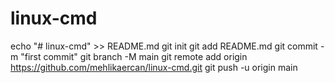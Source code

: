# linux-cmd
echo "# linux-cmd" >> README.md
git init
git add README.md
git commit -m "first commit"
git branch -M main
git remote add origin https://github.com/mehlikaercan/linux-cmd.git
git push -u origin main
